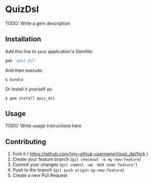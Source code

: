# QuizDsl

TODO: Write a gem description

## Installation

Add this line to your application's Gemfile:

```ruby
gem 'quiz_dsl'
```

And then execute:

    $ bundle

Or install it yourself as:

    $ gem install quiz_dsl

## Usage

TODO: Write usage instructions here

## Contributing

1. Fork it ( https://github.com/[my-github-username]/quiz_dsl/fork )
2. Create your feature branch (`git checkout -b my-new-feature`)
3. Commit your changes (`git commit -am 'Add some feature'`)
4. Push to the branch (`git push origin my-new-feature`)
5. Create a new Pull Request
